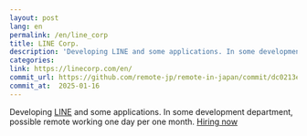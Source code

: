 ```yaml
---
layout: post
lang: en
permalink: /en/line_corp
title: LINE Corp.
description: 'Developing LINE and some applications. In some development department, possible remote working one day per one month. Hiring now'
categories: 
link: https://linecorp.com/en/
commit_url: https://github.com/remote-jp/remote-in-japan/commit/dc0213e5d3bf547e1dd7b4da3b612a689016ef3e
commit_at:  2025-01-16
---
```


<p>Developing <a href="https://line.me/en-US">LINE</a> and some applications. In some development department, possible remote working one day per one month. <a href="https://career.linecorp.com/linecorp/teams">Hiring now</a></p>
